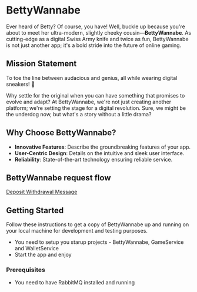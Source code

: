 # BettyWannabe

Ever heard of Betty? Of course, you have! Well, buckle up because you're about to meet her ultra-modern, slightly cheeky cousin—**BettyWannabe**. As cutting-edge as a digital Swiss Army knife and twice as fun, BettyWannabe is not just another app; it's a bold stride into the future of online gaming.

## Mission Statement

To toe the line between audacious and genius, all while wearing digital sneakers! 🚀

Why settle for the original when you can have something that promises to evolve and adapt? At BettyWannabe, we're not just creating another platform; we're setting the stage for a digital revolution. Sure, we might be the underdog now, but what's a story without a little drama?

## Why Choose BettyWannabe?

- **Innovative Features**: Describe the groundbreaking features of your app.
- **User-Centric Design**: Details on the intuitive and sleek user interface.
- **Reliability**: State-of-the-art technology ensuring reliable service.

## BettyWannabe request flow
[Deposit Withdrawal Message](Deposit%20withdrawal%20message.pdf)

## Getting Started

Follow these instructions to get a copy of BettyWannabe up and running on your local machine for development and testing purposes.

- You need to setup you starup projects - BettyWannabe, GameService and WalletService
- Start the app and enjoy

### Prerequisites

- You need to have RabbitMQ installed and running

